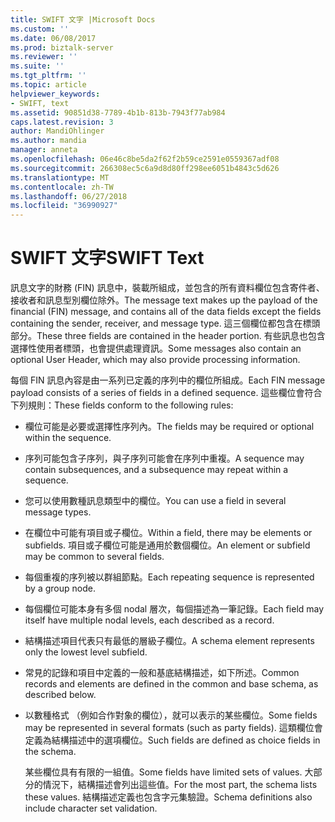 ```yaml
---
title: SWIFT 文字 |Microsoft Docs
ms.custom: ''
ms.date: 06/08/2017
ms.prod: biztalk-server
ms.reviewer: ''
ms.suite: ''
ms.tgt_pltfrm: ''
ms.topic: article
helpviewer_keywords:
- SWIFT, text
ms.assetid: 90851d38-7789-4b1b-813b-7943f77ab984
caps.latest.revision: 3
author: MandiOhlinger
ms.author: mandia
manager: anneta
ms.openlocfilehash: 06e46c8be5da2f62f2b59ce2591e0559367adf08
ms.sourcegitcommit: 266308ec5c6a9d8d80ff298ee6051b4843c5d626
ms.translationtype: MT
ms.contentlocale: zh-TW
ms.lasthandoff: 06/27/2018
ms.locfileid: "36990927"
---
```

# <a name="swift-text"></a><span data-ttu-id="2a6a6-102">SWIFT 文字</span><span class="sxs-lookup"><span data-stu-id="2a6a6-102">SWIFT Text</span></span>
<span data-ttu-id="2a6a6-103">訊息文字的財務 (FIN) 訊息中，裝載所組成，並包含的所有資料欄位包含寄件者、 接收者和訊息型別欄位除外。</span><span class="sxs-lookup"><span data-stu-id="2a6a6-103">The message text makes up the payload of the financial (FIN) message, and contains all of the data fields except the fields containing the sender, receiver, and message type.</span></span> <span data-ttu-id="2a6a6-104">這三個欄位都包含在標頭部分。</span><span class="sxs-lookup"><span data-stu-id="2a6a6-104">These three fields are contained in the header portion.</span></span> <span data-ttu-id="2a6a6-105">有些訊息也包含選擇性使用者標頭，也會提供處理資訊。</span><span class="sxs-lookup"><span data-stu-id="2a6a6-105">Some messages also contain an optional User Header, which may also provide processing information.</span></span>  
  
 <span data-ttu-id="2a6a6-106">每個 FIN 訊息內容是由一系列已定義的序列中的欄位所組成。</span><span class="sxs-lookup"><span data-stu-id="2a6a6-106">Each FIN message payload consists of a series of fields in a defined sequence.</span></span> <span data-ttu-id="2a6a6-107">這些欄位會符合下列規則：</span><span class="sxs-lookup"><span data-stu-id="2a6a6-107">These fields conform to the following rules:</span></span>  
  
- <span data-ttu-id="2a6a6-108">欄位可能是必要或選擇性序列內。</span><span class="sxs-lookup"><span data-stu-id="2a6a6-108">The fields may be required or optional within the sequence.</span></span>  
  
- <span data-ttu-id="2a6a6-109">序列可能包含子序列，與子序列可能會在序列中重複。</span><span class="sxs-lookup"><span data-stu-id="2a6a6-109">A sequence may contain subsequences, and a subsequence may repeat within a sequence.</span></span>  
  
- <span data-ttu-id="2a6a6-110">您可以使用數種訊息類型中的欄位。</span><span class="sxs-lookup"><span data-stu-id="2a6a6-110">You can use a field in several message types.</span></span>  
  
- <span data-ttu-id="2a6a6-111">在欄位中可能有項目或子欄位。</span><span class="sxs-lookup"><span data-stu-id="2a6a6-111">Within a field, there may be elements or subfields.</span></span> <span data-ttu-id="2a6a6-112">項目或子欄位可能是通用於數個欄位。</span><span class="sxs-lookup"><span data-stu-id="2a6a6-112">An element or subfield may be common to several fields.</span></span>  
  
- <span data-ttu-id="2a6a6-113">每個重複的序列被以群組節點。</span><span class="sxs-lookup"><span data-stu-id="2a6a6-113">Each repeating sequence is represented by a group node.</span></span>  
  
- <span data-ttu-id="2a6a6-114">每個欄位可能本身有多個 nodal 層次，每個描述為一筆記錄。</span><span class="sxs-lookup"><span data-stu-id="2a6a6-114">Each field may itself have multiple nodal levels, each described as a record.</span></span>  
  
- <span data-ttu-id="2a6a6-115">結構描述項目代表只有最低的層級子欄位。</span><span class="sxs-lookup"><span data-stu-id="2a6a6-115">A schema element represents only the lowest level subfield.</span></span>  
  
- <span data-ttu-id="2a6a6-116">常見的記錄和項目中定義的一般和基底結構描述，如下所述。</span><span class="sxs-lookup"><span data-stu-id="2a6a6-116">Common records and elements are defined in the common and base schema, as described below.</span></span>  
  
- <span data-ttu-id="2a6a6-117">以數種格式 （例如合作對象的欄位），就可以表示的某些欄位。</span><span class="sxs-lookup"><span data-stu-id="2a6a6-117">Some fields may be represented in several formats (such as party fields).</span></span> <span data-ttu-id="2a6a6-118">這類欄位會定義為結構描述中的選項欄位。</span><span class="sxs-lookup"><span data-stu-id="2a6a6-118">Such fields are defined as choice fields in the schema.</span></span>  
  
  <span data-ttu-id="2a6a6-119">某些欄位具有有限的一組值。</span><span class="sxs-lookup"><span data-stu-id="2a6a6-119">Some fields have limited sets of values.</span></span> <span data-ttu-id="2a6a6-120">大部分的情況下，結構描述會列出這些值。</span><span class="sxs-lookup"><span data-stu-id="2a6a6-120">For the most part, the schema lists these values.</span></span> <span data-ttu-id="2a6a6-121">結構描述定義也包含字元集驗證。</span><span class="sxs-lookup"><span data-stu-id="2a6a6-121">Schema definitions also include character set validation.</span></span>